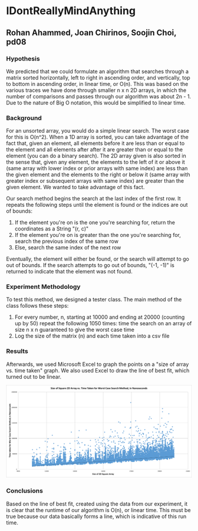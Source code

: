 # IDontReallyMindAnything
## Rohan Ahammed, Joan Chirinos, Soojin Choi, pd08

### Hypothesis
We predicted that we could formulate an algorithm that searches through a matrix sorted horizontally, left to right in ascending order,  and vertically, top to bottom in ascending order,  in linear time, or O(n). This was based on the various traces we have done through smaller n x n 2D arrays, in which the number of comparisons and passes through our algorithm was about 2n - 1. Due to the nature of Big O notation, this would be simplified to linear time.

### Background
For an unsorted array, you would do a simple linear search. The worst case for this is O(n^2). When a 1D array is sorted, you can take advantage of the fact that, given an element, all elements before it are less than or equal to the element and all elements after after it are greater than or equal to the element (you can do a binary search). The 2D array given is also sorted in the sense that, given any element, the elements to the left of it or above it (same array with lower index or prior arrays with same index) are less than the given element and the elements to the right or below it (same array with greater index or subsequent arrays with same index) are greater than the given element. We wanted to take advantage of this fact.

Our search method begins the search at the last index of the first row. It repeats the following steps until the element is found or the indices are out of bounds:
1. If the element you're on is the one you're searching for, return the coordinates as a String "(r, c)"
2. If the element you're on is greater than the one you're searching for, search the previous index of the same row
3. Else, search the same index of the next row

Eventually, the element will either be found, or the search will attempt to go out of bounds. If the search attempts to go out of bounds, "(-1, -1)" is returned to indicate that the element was not found.

### Experiment Methodology

To test this method, we designed a tester class. The main method of the class follows these steps:
1. For every number, n,  starting at 10000 and ending at 20000 (counting up by 50) repeat the following 1050 times: time the search on an array of size n x n guaranteed to give the worst case time
2. Log the size of the matrix (n) and each time taken into a csv file

### Results

Afterwards, we used Microsoft Excel to graph the points on a "size of array vs. time taken" graph. We also used Excel to draw the line of best fit, which turned out to be linear.

![Graph showing a linear relationship between the size of a 2d array and the time taken to search using our search method](https://github.com/JoanChirinos/IDontReallyMindAnything/blob/master/data.png)

### Conclusions

Based on the line of best fit, created using the data from our experiment, it is clear that the runtime of our algorithm is O(n), or linear time. This must be true because our data basically forms a line, which is indicative of this run time. 

